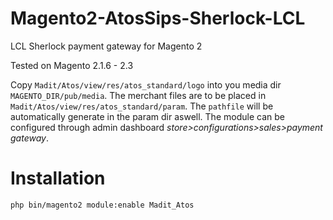 # Magento2-AtosSips-Sherlock-LCL

LCL Sherlock payment gateway for Magento 2

Tested on Magento 2.1.6 - 2.3

Copy ```Madit/Atos/view/res/atos_standard/logo``` into you media dir ```MAGENTO_DIR/pub/media```.
The merchant files are to be placed in ``` Madit/Atos/view/res/atos_standard/param```.
The  `pathfile` will be automatically generate in the param dir aswell.
The module can be configured through admin dashboard *store>configurations>sales>payment gateway*.

Installation
============

```php bin/magento2 module:enable Madit_Atos```
